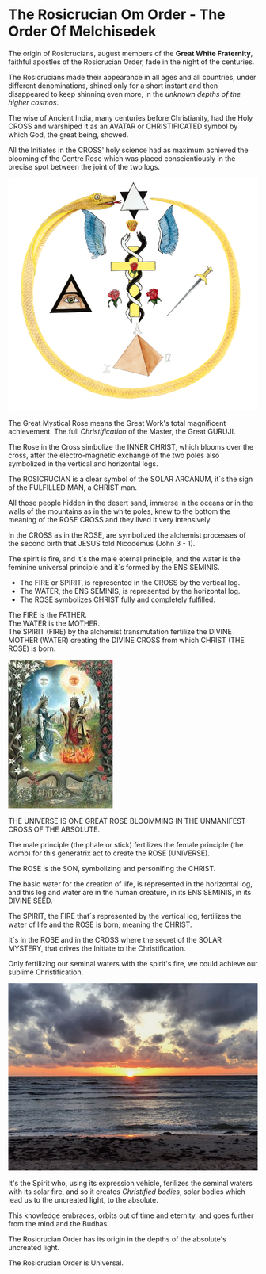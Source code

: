 # The Rosicrucian Om Order - The Order Of Melchisedek

The origin of Rosicrucians, august members of the **Great White Fraternity**, faithful apostles of the Rosicrucian Order, fade in the night of the centuries.  

The Rosicrucians made their appearance in all ages and all countries, under different denominations, shined only for a short instant and then disappeared to keep shinning even more, in the _unknown depths of the higher cosmos_.  

The wise of Ancient India, many centuries before Christianity, had the Holy CROSS and warshiped it as an AVATAR or CHRISTIFICATED symbol by which God, the great being, showed.  

All the Initiates in the CROSS' holy science had as maximum achieved the blooming of the Centre Rose which was placed conscientiously in the precise spot between the joint of the two logs.  

![The Rosicrucian Om Order](/assets/img/rosicrucianomorder_800x744.png)

The Great Mystical Rose means the Great Work's total magnificent achievement. The full _Christification_ of the Master, the Great GURUJI.  

The Rose in the Cross simbolize the INNER CHRIST, which blooms over the cross, after the electro-magnetic exchange of the two poles also symbolized in the vertical and horizontal logs.  

The ROSICRUCIAN is a clear symbol of the SOLAR ARCANUM, it´s the sign of the FULFILLED MAN, a CHRIST man.  

All those people hidden in the desert sand, immerse in the oceans or in the walls of the mountains as in the white poles, knew to the bottom the meaning of the ROSE CROSS and they lived it very intensively.  

In the CROSS as in the ROSE, are symbolized the alchemist processes of the second birth that JESUS told Nicodemus (John 3 - 1).  

The spirit is fire, and it´s the male eternal principle, and the water is the feminine universal principle and it´s formed by the ENS SEMINIS.

* The FIRE or SPIRIT, is represented in the CROSS by the vertical log.
* The WATER, the ENS SEMINIS, is represented by the horizontal log.
* The ROSE symbolizes CHRIST fully and completely fulfilled.  

The FIRE is the FATHER.  
The WATER is the MOTHER.  
The SPIRIT (FIRE) by the alchemist transmutation fertilize the DIVINE MOTHER (WATER) creating the DIVINE CROSS from which CHRIST (THE ROSE) is born.  

![The Man and Woman](/assets/img/the_man_and_woman.jpg)

THE UNIVERSE IS ONE GREAT ROSE BLOOMMING IN THE UNMANIFEST CROSS OF THE ABSOLUTE.  

The male principle (the phale or stick) fertilizes the female principle (the womb) for this generatrix act to create the ROSE (UNIVERSE).  

The ROSE is the SON, symbolizing and personifing the CHRIST.  

The basic water for the creation of life, is represented in the horizontal log, and this log and water are in the human creature, in its ENS SEMINIS, in its DIVINE SEED.  

The SPIRIT, the FIRE that´s represented by the vertical log, fertilizes the water of life and the ROSE is born, meaning the CHRIST.  

It´s in the ROSE and in the CROSS where the secret of the SOLAR MYSTERY, that drives the Initiate to the Christification.  

Only fertilizing our seminal waters with the spirit's fire, we could achieve our sublime Christification.  

![Sunset at The Sea](/assets/img/sunset_sea_800x600.jpg)

It's the Spirit who, using its expression vehicle, ferilizes the seminal waters with its solar fire, and so it creates _Christified bodies_, solar bodies which lead us to the uncreated light, to the absolute.  

This knowledge embraces, orbits out of time and eternity, and goes further from the mind and the Budhas.  

The Rosicrucian Order has its origin in the depths of the absolute's uncreated light.  

The Rosicrucian Order is Universal.  


